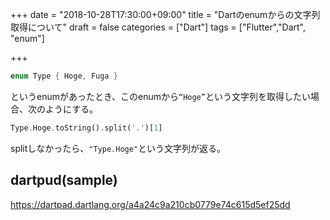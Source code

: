 +++
date = "2018-10-28T17:30:00+09:00"
title = "Dartのenumからの文字列取得について"
draft = false
categories = ["Dart"]
tags = ["Flutter","Dart", "enum"]

+++


```dart
enum Type { Hoge, Fuga }
```
というenumがあったとき、このenumから`“Hoge”`という文字列を取得したい場合、次のようにする。

```dart
Type.Hoge.toString().split('.')[1]
```

splitしなかったら、`"Type.Hoge"`という文字列が返る。

## dartpud(sample)

https://dartpad.dartlang.org/a4a24c9a210cb0779e74c615d5ef25dd

